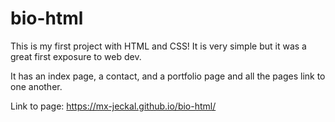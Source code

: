 # bio-html

This is my first project with HTML and CSS! It is very simple but it was a great first exposure to web dev.

It has an index page, a contact, and a portfolio page and all the pages link to one another.

Link to page: https://mx-jeckal.github.io/bio-html/
